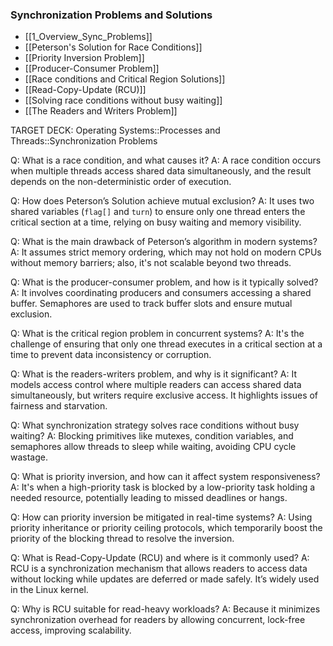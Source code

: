 ### Synchronization Problems and Solutions
- [[1_Overview_Sync_Problems]]
- [[Peterson's Solution for Race Conditions]]
- [[Priority Inversion Problem]]
- [[Producer-Consumer Problem]]
- [[Race conditions and Critical Region Solutions]]
- [[Read-Copy-Update (RCU)]]
- [[Solving race conditions without busy waiting]]
- [[The Readers and Writers Problem]]

TARGET DECK: Operating Systems::Processes and Threads::Synchronization Problems

Q: What is a race condition, and what causes it?
A: A race condition occurs when multiple threads access shared data simultaneously, and the result depends on the non-deterministic order of execution.
<!--ID: 1748149871973-->


Q: How does Peterson’s Solution achieve mutual exclusion?
A: It uses two shared variables (`flag[]` and `turn`) to ensure only one thread enters the critical section at a time, relying on busy waiting and memory visibility.
<!--ID: 1748149871977-->


Q: What is the main drawback of Peterson’s algorithm in modern systems?
A: It assumes strict memory ordering, which may not hold on modern CPUs without memory barriers; also, it's not scalable beyond two threads.
<!--ID: 1748149871979-->


Q: What is the producer-consumer problem, and how is it typically solved?
A: It involves coordinating producers and consumers accessing a shared buffer. Semaphores are used to track buffer slots and ensure mutual exclusion.
<!--ID: 1748149871983-->


Q: What is the critical region problem in concurrent systems?
A: It's the challenge of ensuring that only one thread executes in a critical section at a time to prevent data inconsistency or corruption.
<!--ID: 1748149871986-->


Q: What is the readers-writers problem, and why is it significant?
A: It models access control where multiple readers can access shared data simultaneously, but writers require exclusive access. It highlights issues of fairness and starvation.
<!--ID: 1748149871989-->


Q: What synchronization strategy solves race conditions without busy waiting?
A: Blocking primitives like mutexes, condition variables, and semaphores allow threads to sleep while waiting, avoiding CPU cycle wastage.
<!--ID: 1748149871993-->


Q: What is priority inversion, and how can it affect system responsiveness?
A: It's when a high-priority task is blocked by a low-priority task holding a needed resource, potentially leading to missed deadlines or hangs.
<!--ID: 1748149871996-->


Q: How can priority inversion be mitigated in real-time systems?
A: Using priority inheritance or priority ceiling protocols, which temporarily boost the priority of the blocking thread to resolve the inversion.
<!--ID: 1748149871999-->


Q: What is Read-Copy-Update (RCU) and where is it commonly used?
A: RCU is a synchronization mechanism that allows readers to access data without locking while updates are deferred or made safely. It’s widely used in the Linux kernel.
<!--ID: 1748149872001-->


Q: Why is RCU suitable for read-heavy workloads?
A: Because it minimizes synchronization overhead for readers by allowing concurrent, lock-free access, improving scalability.
<!--ID: 1748149872004-->

